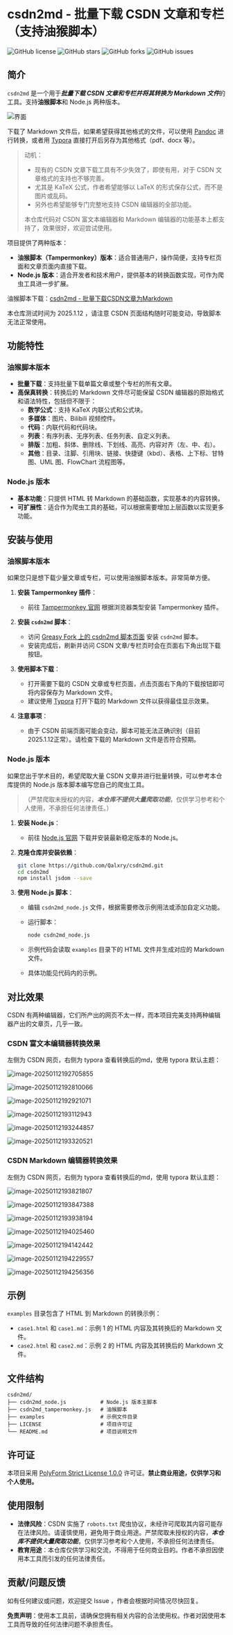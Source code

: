 # csdn2md - 批量下载 CSDN 文章和专栏（支持油猴脚本）

![GitHub license](https://img.shields.io/github/license/Qalxry/csdn2md)
![GitHub stars](https://img.shields.io/github/stars/Qalxry/csdn2md)
![GitHub forks](https://img.shields.io/github/forks/Qalxry/csdn2md)
![GitHub issues](https://img.shields.io/github/issues/Qalxry/csdn2md)

## 简介

`csdn2md` 是一个用于***批量下载 CSDN 文章和专栏并将其转换为 Markdown 文件***的工具。支持**油猴脚本**和 Node.js 两种版本。

![界面](./assets/image1.png)

下载了 Markdown 文件后，如果希望获得其他格式的文件，可以使用 [Pandoc](https://pandoc.org/) 进行转换，或者用 [Typora](https://typora.io/) 直接打开后另存为其他格式（pdf、docx 等）。

> 动机：
>
> - 现有的 CSDN 文章下载工具有不少失效了，即使有用，对于 CSDN 文章格式的支持也不够完善。
> - 尤其是 KaTeX 公式，作者希望能够以 LaTeX 的形式保存公式，而不是图片或乱码。
> - 另外也希望能够专门完整地支持 CSDN 编辑器的全部功能。
>
> 本仓库代码对 CSDN 富文本编辑器和 Markdown 编辑器的功能基本上都支持了，效果很好，欢迎尝试使用。

项目提供了两种版本：

- **油猴脚本（Tampermonkey）版本**：适合普通用户，操作简便，支持专栏页面和文章页面内直接下载。
- **Node.js 版本**：适合开发者和技术用户，提供基本的转换函数实现，可作为爬虫工具进一步扩展。

油猴脚本下载：[csdn2md - 批量下载CSDN文章为Markdown](https://greasyfork.org/en/scripts/523540-csdn2md-%E6%89%B9%E9%87%8F%E4%B8%8B%E8%BD%BDcsdn%E6%96%87%E7%AB%A0%E4%B8%BAmarkdown)

本仓库测试时间为 2025.1.12 ，请注意 CSDN 页面结构随时可能变动，导致脚本无法正常使用。



## 功能特性

### 油猴脚本版本

- **批量下载**：支持批量下载单篇文章或整个专栏的所有文章。
- **高保真转换**：转换后的 Markdown 文件尽可能保留 CSDN 编辑器的原始格式和语法特性，包括但不限于：
  - **数学公式**：支持 KaTeX 内联公式和公式块。
  - **多媒体**：图片、Bilibili 视频控件。
  - **代码**：内联代码和代码块。
  - **列表**：有序列表、无序列表、任务列表、自定义列表。
  - **排版**：加粗、斜体、删除线、下划线、高亮、内容对齐（左、中、右）。
  - **其他**：目录、注脚、引用块、链接、快捷键（kbd）、表格、上下标、甘特图、UML 图、FlowChart 流程图等。

### Node.js 版本

- **基本功能**：只提供 HTML 转 Markdown 的基础函数，实现基本的内容转换。
- **可扩展性**：适合作为爬虫工具的基础，可以根据需要增加上层函数以实现更多功能。

## 安装与使用

### 油猴脚本版本

如果您只是想下载少量文章或专栏，可以使用油猴脚本版本。非常简单方便。

1. **安装 Tampermonkey 插件**：
   - 前往 [Tampermonkey 官网](https://www.tampermonkey.net/) 根据浏览器类型安装 Tampermonkey 插件。

2. **安装 `csdn2md` 脚本**：
   - 访问 [Greasy Fork 上的 csdn2md 脚本页面](https://greasyfork.org/en/scripts/523540-csdn2md-%E6%89%B9%E9%87%8F%E4%B8%8B%E8%BD%BDcsdn%E6%96%87%E7%AB%A0%E4%B8%BAmarkdown) 安装 `csdn2md` 脚本。
   - 安装完成后，刷新并访问 CSDN 文章/专栏页时会在页面右下角出现下载按钮。

3. **使用脚本下载**：
   - 打开需要下载的 CSDN 文章或专栏页面，点击页面右下角的下载按钮即可将内容保存为 Markdown 文件。
   - 建议使用 [Typora](https://typora.io/) 打开下载的 Markdown 文件以获得最佳显示效果。

4. **注意事项**：
   - 由于 CSDN 前端页面可能会变动，脚本可能无法正确识别（目前2025.1.12正常）。请检查下载的 Markdown 文件是否符合预期。

### Node.js 版本

如果您出于学术目的，希望爬取大量 CSDN 文章并进行批量转换，可以参考本仓库提供的 Node.js 版本脚本编写您自己的爬虫工具。

> （严禁爬取未授权的内容，***本仓库不提供大量爬取功能***，仅供学习参考和个人使用，不承担任何法律责任。）

1. **安装 Node.js**：
   - 前往 [Node.js 官网](https://nodejs.org/) 下载并安装最新稳定版本的 Node.js。

2. **克隆仓库并安装依赖**：

   ```bash
   git clone https://github.com/Qalxry/csdn2md.git
   cd csdn2md
   npm install jsdom --save
   ```

3. **使用 Node.js 脚本**：
   - 编辑 `csdn2md_node.js` 文件，根据需要修改示例用法或添加自定义功能。
   - 运行脚本：

     ```bash
     node csdn2md_node.js
     ```

   - 示例代码会读取 `examples` 目录下的 HTML 文件并生成对应的 Markdown 文件。
   
   - 具体功能见代码内的示例。

## 对比效果

CSDN 有两种编辑器，它们所产出的网页不太一样，而本项目完美支持两种编辑器产出的文章页，几乎一致。

### CSDN 富文本编辑器转换效果

左侧为 CSDN 网页，右侧为 typora 查看转换后的md，使用 typora 默认主题：

![image-20250112192705855](./assets/image-20250112192705855.png)

![image-20250112192810066](./assets/image-20250112192810066.png)

![image-20250112192921071](./assets/image-20250112192921071.png)

![image-20250112193112943](./assets/image-20250112193112943.png)

![image-20250112193244857](./assets/image-20250112193244857.png)

![image-20250112193320521](./assets/image-20250112193320521.png)

### CSDN Markdown 编辑器转换效果

左侧为 CSDN 网页，右侧为 typora 查看转换后的md，使用 typora 默认主题：

![image-20250112193821807](./assets/image-20250112193821807.png)

![image-20250112193847388](./assets/image-20250112193847388.png)

![image-20250112193938194](./assets/image-20250112193938194.png)

![image-20250112194025460](./assets/image-20250112194025460.png)

![image-20250112194142442](./assets/image-20250112194142442.png)

![image-20250112194229557](./assets/image-20250112194229557.png)

![image-20250112194256356](./assets/image-20250112194256356.png)

## 示例

`examples` 目录包含了 HTML 到 Markdown 的转换示例：

- `case1.html` 和 `case1.md`：示例 1 的 HTML 内容及其转换后的 Markdown 文件。
- `case2.html` 和 `case2.md`：示例 2 的 HTML 内容及其转换后的 Markdown 文件。

## 文件结构

```
csdn2md/
├── csdn2md_node.js           # Node.js 版本主脚本
├── csdn2md_tampermonkey.js   # 油猴脚本
├── examples                  # 示例文件目录
├── LICENSE                   # 项目许可证
└── README.md                 # 项目说明文件
```

## 许可证

本项目采用 [PolyForm Strict License 1.0.0](https://polyformproject.org/licenses/strict/1.0.0/) 许可证。**禁止商业用途，仅供学习和个人使用。**

## 使用限制

- **法律风险**：CSDN 实施了 `robots.txt` 爬虫协议，未经许可爬取其内容可能存在法律风险。请谨慎使用，避免用于商业用途。严禁爬取未授权的内容，***本仓库不提供大量爬取功能***，仅供学习参考和个人使用，不承担任何法律责任。
- **教育用途**：本仓库仅供学习和交流，不得用于任何商业目的。作者不承担因使用本工具而引发的任何法律责任。

## 贡献/问题反馈

如有任何建议或问题，欢迎提交 Issue ，作者会根据时间情况尽快回复。

**免责声明**：使用本工具前，请确保您拥有相关内容的合法使用权。作者对因使用本工具而导致的任何法律问题不承担责任。
